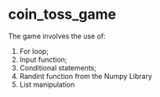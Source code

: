 # coin_toss_game
The game involves the use of:
1. For loop;
2. Input function;
3. Conditional statements;
4. Randint function from the Numpy Library
5. List manipulation

